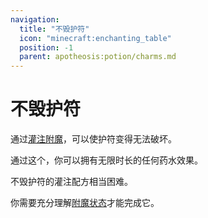 ```yaml
---
navigation:
  title: "不毁护符"
  icon: "minecraft:enchanting_table"
  position: -1
  parent: apotheosis:potion/charms.md
---
```


# 不毁护符

通过[灌注附魔](../../infusion.md)，可以使护符变得无法破坏。

通过这个，你可以拥有无限时长的任何药水效果。

不毁护符的灌注配方相当困难。

你需要充分理解[附魔状态](../../stats.md)才能完成它。

